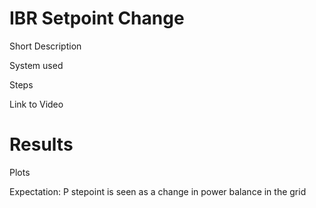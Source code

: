 # IBR Setpoint Change
Short Description

System used

Steps

Link to Video

# Results
Plots

Expectation: P stepoint is seen as a change in power balance in the grid

